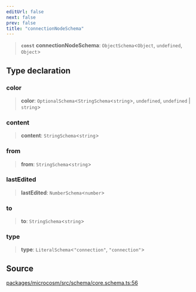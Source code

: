 ```yaml
---
editUrl: false
next: false
prev: false
title: "connectionNodeSchema"
---
```


> **`const`** **connectionNodeSchema**: `ObjectSchema`\<`Object`, `undefined`, `Object`\>

## Type declaration

### color

> **color**: `OptionalSchema`\<`StringSchema`\<`string`\>, `undefined`, `undefined` \| `string`\>

### content

> **content**: `StringSchema`\<`string`\>

### from

> **from**: `StringSchema`\<`string`\>

### lastEdited

> **lastEdited**: `NumberSchema`\<`number`\>

### to

> **to**: `StringSchema`\<`string`\>

### type

> **type**: `LiteralSchema`\<`"connection"`, `"connection"`\>

## Source

[packages/microcosm/src/schema/core.schema.ts:56](https://github.com/nodenogg-in/alpha-p2p/blob/43ae393b39608a021b44acaf5959924eff4aeb19/packages/microcosm/src/schema/core.schema.ts#L56)
